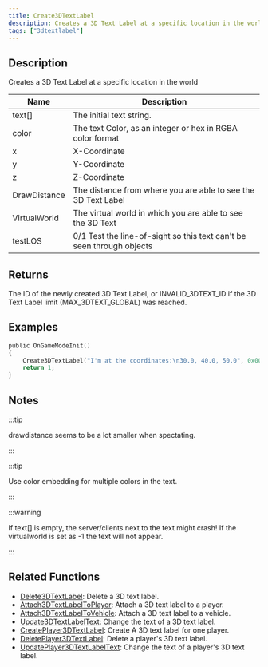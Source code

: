 ```yaml
---
title: Create3DTextLabel
description: Creates a 3D Text Label at a specific location in the world.
tags: ["3dtextlabel"]
---
```


<VersionWarn version='SA-MP 0.3a' />

## Description

Creates a 3D Text Label at a specific location in the world

| Name         | Description                                                           |
| ------------ | --------------------------------------------------------------------- |
| text[]       | The initial text string.                                              |
| color        | The text Color, as an integer or hex in RGBA color format             |
| x            | X-Coordinate                                                          |
| y            | Y-Coordinate                                                          |
| z            | Z-Coordinate                                                          |
| DrawDistance | The distance from where you are able to see the 3D Text Label         |
| VirtualWorld | The virtual world in which you are able to see the 3D Text            |
| testLOS      | 0/1 Test the line-of-sight so this text can't be seen through objects |

## Returns

The ID of the newly created 3D Text Label, or INVALID_3DTEXT_ID if the 3D Text Label limit (MAX_3DTEXT_GLOBAL) was reached.

## Examples

```c
public OnGameModeInit()
{
    Create3DTextLabel("I'm at the coordinates:\n30.0, 40.0, 50.0", 0x008080FF, 30.0, 40.0, 50.0, 40.0, 0, 0);
    return 1;
}
```

## Notes

:::tip

drawdistance seems to be a lot smaller when spectating.

:::

:::tip

Use color embedding for multiple colors in the text.

:::

:::warning

If text[] is empty, the server/clients next to the text might crash! If the virtualworld is set as -1 the text will not appear.

:::

## Related Functions

- [Delete3DTextLabel](Delete3DTextLabel): Delete a 3D text label.
- [Attach3DTextLabelToPlayer](Attach3DTextLabelToPlayer): Attach a 3D text label to a player.
- [Attach3DTextLabelToVehicle](Attach3DTextLabelToVehicle): Attach a 3D text label to a vehicle.
- [Update3DTextLabelText](Update3DTextLabelText): Change the text of a 3D text label.
- [CreatePlayer3DTextLabel](CreatePlayer3DTextLabel): Create A 3D text label for one player.
- [DeletePlayer3DTextLabel](DeletePlayer3DTextLabel): Delete a player's 3D text label.
- [UpdatePlayer3DTextLabelText](UpdatePlayer3DTextLabelText): Change the text of a player's 3D text label.
